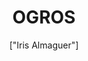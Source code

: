 ---
title: 'OGROS'
description: 'Un ogro es una criatura humanoide de la mitología de muchos países. Aparece en algunos cuentos de hadas, en los que suele alimentarse de personas, especialmente niños. La frase: «Huelo a carne fresca» es propia de los ogros desde que Perrault publicó el cuento de Pulgarcito en 1697 en su libro Cuentos de antaño.'
pubDate: '2024-03-25T01:21:51.613Z'
heroImage: '/ogro.jpg'
categories: ['monstruo', 'canivalismo','terror', 'mitologia', 'leyenda']
tags: ['ogros', monstruos', 'grande', 'Peliculas', 'feo']
author: '["Iris Almaguer"]'
---